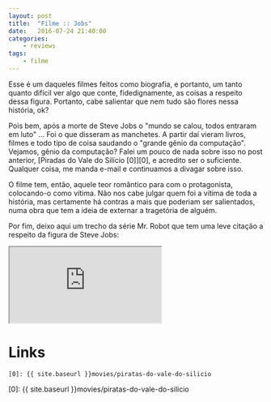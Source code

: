 ```yaml
---
layout: post
title:	"Filme :: Jobs"
date:	2016-07-24 21:40:00
categories:
    - reviews
tags:
    - filme
---
```


Esse é um daqueles filmes feitos como biografia, e portanto, um tanto quanto difícil ver algo que conte, fidedignamente, as coisas a respeito dessa figura. Portanto, cabe salientar que nem tudo são flores nessa história, ok?

Pois bem, após a morte de Steve Jobs o "mundo se calou, todos entraram em luto" ... Foi o que disseram as manchetes. A partir daí vieram livros, filmes e todo tipo de coisa saudando o "grande gênio da computação". Vejamos, gênio da computação? Falei um pouco de nada sobre isso no post anterior, [Piradas do Vale do Silício \[0\]][0], e acredito ser o suficiente. Qualquer coisa, me manda e-mail e continuamos a divagar sobre isso.

O filme tem, então, aquele teor romântico para com o protagonista, colocando-o como vítima. Não nos cabe julgar quem foi a vítima de toda a história, mas certamente há contras a mais que poderiam ser salientados, numa obra que tem a ideia de externar a tragetória de alguém.

Por fim, deixo aqui um trecho da série Mr. Robot que tem uma leve citação a respeito da figura de Steve Jobs:

<iframe src="https://www.facebook.com/plugins/video.php?href=https%3A%2F%2Fwww.facebook.com%2FwhoisMrRobotBrasil%2Fvideos%2F1468540020105701%2F&show_text=0" allowTransparency="true" allowFullScreen="true"></iframe>

# Links

~~~
[0]: {{ site.baseurl }}movies/piratas-do-vale-do-silicio
~~~

[0]: {{ site.baseurl }}movies/piratas-do-vale-do-silicio
